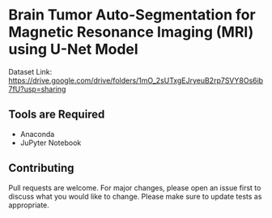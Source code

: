 # Brain Tumor Auto-Segmentation for Magnetic Resonance Imaging (MRI) using U-Net Model
Dataset Link: https://drive.google.com/drive/folders/1mO_2sUTxgEJryeuB2rp7SVY8Os6ib7fU?usp=sharing

## Tools are Required
- Anaconda
- JuPyter Notebook

## Contributing
Pull requests are welcome. For major changes, please open an issue first to discuss what you would like to change.
Please make sure to update tests as appropriate.
